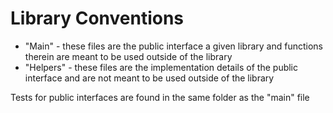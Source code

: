 # Library Conventions

* "Main" - these files are the public interface a given library and functions therein are meant to be used outside of the library
* "Helpers" - these files are the implementation details of the public interface and are not meant to be used outside of the library

Tests for public interfaces are found in the same folder as the "main" file